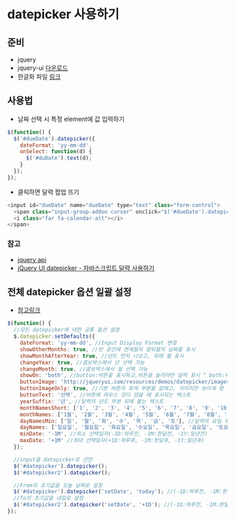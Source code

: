 # datepicker 사용하기

## 준비

- jquery
- jquery-ui [다운로드](http://jqueryui.com/download/all/)
- 한글화 파일 [링크](https://github.com/jquery/jquery-ui/blob/master/ui/i18n/datepicker-ko.js)

## 사용법

- 날짜 선택 시 특정 element에 값 입력하기

```javascript
$(function() {
  $('#dueDate').datepicker({
    dateFormat: 'yy-mm-dd',
    onSelect: function(d) {
      $('#duDate').text(d);
    }
  });
});
```

- 클릭하면 달력 팝업 뜨기

```javascript
<input id="dueDate" name="dueDate" type="text" class="form-control">
  <span class="input-group-addon cursor" onclick="$('#dueDate').datepicker('show');">
  <i class="far fa-calendar-alt"></i>
</span>

```

### 참고

- [jquery api](http://api.jqueryui.com/datepicker/)
- [jQuery UI datepicker - 자바스크립트 달력 사용하기](https://offbyone.tistory.com/230)

## 전체 datepicker 옵션 일괄 설정

- [참고링크](https://its-easy.tistory.com/12)

```javascript
$(function() {
  //모든 datepicker에 대한 공통 옵션 설정
  $.datepicker.setDefaults({
    dateFormat: 'yy-mm-dd', //Input Display Format 변경
    showOtherMonths: true, //빈 공간에 현재월의 앞뒤월의 날짜를 표시
    showMonthAfterYear: true, //년도 먼저 나오고, 뒤에 월 표시
    changeYear: true, //콤보박스에서 년 선택 가능
    changeMonth: true, //콤보박스에서 월 선택 가능
    showOn: 'both', //button:버튼을 표시하고,버튼을 눌러야만 달력 표시 ^ both:버튼을 표시하고,버튼을 누르거나 input을 클릭하면 달력 표시
    buttonImage: 'http://jqueryui.com/resources/demos/datepicker/images/calendar.gif', //버튼 이미지 경로
    buttonImageOnly: true, //기본 버튼의 회색 부분을 없애고, 이미지만 보이게 함
    buttonText: '선택', //버튼에 마우스 갖다 댔을 때 표시되는 텍스트
    yearSuffix: '년', //달력의 년도 부분 뒤에 붙는 텍스트
    monthNamesShort: ['1', '2', '3', '4', '5', '6', '7', '8', '9', '10', '11', '12'], //달력의 월 부분 텍스트
    monthNames: ['1월', '2월', '3월', '4월', '5월', '6월', '7월', '8월', '9월', '10월', '11월', '12월'], //달력의 월 부분 Tooltip 텍스트
    dayNamesMin: ['일', '월', '화', '수', '목', '금', '토'], //달력의 요일 부분 텍스트
    dayNames: ['일요일', '월요일', '화요일', '수요일', '목요일', '금요일', '토요일'], //달력의 요일 부분 Tooltip 텍스트
    minDate: '-1M', //최소 선택일자(-1D:하루전, -1M:한달전, -1Y:일년전)
    maxDate: '+1M' //최대 선택일자(+1D:하루후, -1M:한달후, -1Y:일년후)
  });

  //input을 datepicker로 선언
  $('#datepicker').datepicker();
  $('#datepicker2').datepicker();

  //From의 초기값을 오늘 날짜로 설정
  $('#datepicker').datepicker('setDate', 'today'); //(-1D:하루전, -1M:한달전, -1Y:일년전), (+1D:하루후, -1M:한달후, -1Y:일년후)
  //To의 초기값을 내일로 설정
  $('#datepicker2').datepicker('setDate', '+1D'); //(-1D:하루전, -1M:한달전, -1Y:일년전), (+1D:하루후, -1M:한달후, -1Y:일년후)
});
```
